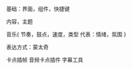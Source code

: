

基础：界面，组件，快捷键

内容，主题

音乐{
    节奏，鼓点，速度，类型
    代表：情绪，氛围
}


表达方式：蒙太奇

卡点插帧
音频卡点插件
字幕工具


















